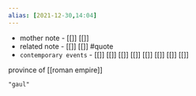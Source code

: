 ```yaml
---
alias: [2021-12-30,14:04]
---
```

- mother note - [[]] [[]]
- related note - [[]] [[]] #quote 
- `contemporary events` - [[]] [[]] [[]] [[]] [[]] [[]] [[]] [[]]

province of [[roman empire]]

```query 2021-10-07 11:59
"gaul"
```
